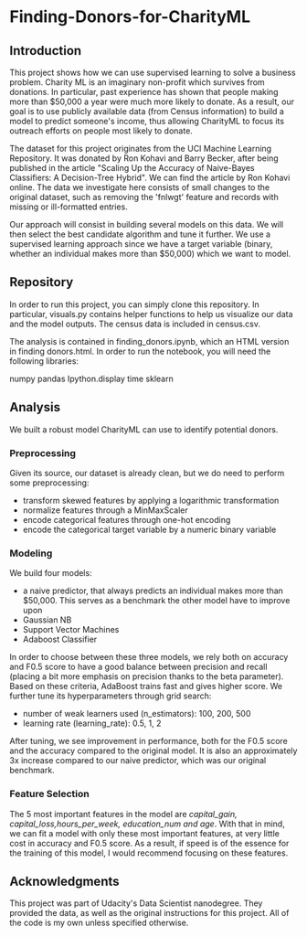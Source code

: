 # Finding-Donors-for-CharityML

## Introduction

This project shows how we can use supervised learning to solve a business problem. Charity ML is an imaginary non-profit which survives from donations. In particular, past experience has shown that people making more than $50,000 a year were much more likely to donate. As a result, our goal is to use publicly available data (from Census information) to build a model to predict someone's income, thus allowing CharityML to focus its outreach efforts on people most likely to donate.

The dataset for this project originates from the UCI Machine Learning Repository. It was donated by Ron Kohavi and Barry Becker, after being published in the article "Scaling Up the Accuracy of Naive-Bayes Classifiers: A Decision-Tree Hybrid". We can find the article by Ron Kohavi online. The data we investigate here consists of small changes to the original dataset, such as removing the 'fnlwgt' feature and records with missing or ill-formatted entries.

Our approach will consist in building several models on this data. We will then select the best candidate algorithm and tune it further. We use a supervised learning approach since we have a target variable (binary, whether an individual makes more than $50,000) which we want to model.

## Repository

In order to run this project, you can simply clone this repository. In particular, visuals.py contains helper functions to help us visualize our data and the model outputs. The census data is included in census.csv.

The analysis is contained in finding_donors.ipynb, which an HTML version in finding donors.html. In order to run the notebook, you will need the following libraries:

numpy
pandas
Ipython.display
time
sklearn

## Analysis
We built a robust model CharityML can use to identify potential donors.

### Preprocessing
Given its source, our dataset is already clean, but we do need to perform some preprocessing:

- transform skewed features by applying a logarithmic transformation
- normalize features through a MinMaxScaler
- encode categorical features through one-hot encoding
- encode the categorical target variable by a numeric binary variable

### Modeling
We build four models:

- a naive predictor, that always predicts an individual makes more than $50,000. This serves as a benchmark the other model have to improve upon
- Gaussian NB
- Support Vector Machines
- Adaboost Classifier

In order to choose between these three models, we rely both on accuracy and F0.5 score to have a good balance between precision and recall (placing a bit more emphasis on precision thanks to the beta parameter). Based on these criteria, AdaBoost trains fast and gives higher score. We further tune its hyperparameters through grid search:

- number of weak learners used (n_estimators): 100, 200, 500
- learning rate (learning_rate): 0.5, 1, 2

After tuning, we see improvement in performance, both for the F0.5 score and the accuracy compared to the original model. It is also an approximately 3x increase compared to our naive predictor, which was our original benchmark.

### Feature Selection
The 5 most important features in the model are *capital_gain, capital_loss,hours_per_week, education_num and age*. With that in mind, we can fit a model with only these most important features, at very little cost in accuracy and F0.5 score. As a result, if speed is of the essence for the training of this model, I would recommend focusing on these features.

## Acknowledgments
This project was part of Udacity's Data Scientist nanodegree. They provided the data, as well as the original instructions for this project. All of the code is my own unless specified otherwise.
